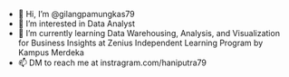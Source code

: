 - 👋 Hi, I’m @gilangpamungkas79
- 👀 I’m interested in Data Analyst
- 🌱 I’m currently learning Data Warehousing, Analysis, and Visualization for Business Insights at Zenius Independent Learning Program by Kampus Merdeka
- 📫 DM to reach me at instragram.com/haniputra79

<!---
gilangpamungkas79/gilangpamungkas79 is a ✨ special ✨ repository because its `README.md` (this file) appears on your GitHub profile.
You can click the Preview link to take a look at your changes.
--->
